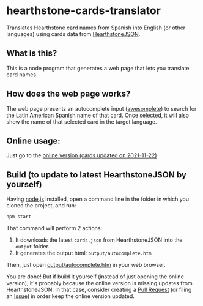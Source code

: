 # hearthstone-cards-translator
Translates Hearthstone card names from Spanish into English (or other languages) using cards data from [HearthstoneJSON](http://hearthstonejson.com/).

## What is this?

This is a node program that generates a web page that lets you translate card names.

## How does the web page works?

The web page presents an autocomplete input ([awesomplete](https://leaverou.github.io/awesomplete/)) to search for the Latin American Spanish name of that card. Once selected, it will also show the name of that selected card in the target language.

## Online usage:

Just go to the [online version (cards updated on 2021-11-22)](http://protron.github.io/hearthstone-cards-translator/output/autocomplete.htm)

## Build (to update to latest HearthstoneJSON by yourself)

Having [node.js](https://nodejs.org/) installed, open a command line in the folder in which you cloned the project, and run:

    npm start

That command will perform 2 actions:

1. It downloads the latest `cards.json` from HearthstoneJSON into the `output` folder.
2. It generates the output html: `output/autocomplete.htm`

Then, just open [output/autocomplete.htm](output/autocomplete.htm) in your web browser.

You are done! But if build it yourself (instead of just opening the online version), it's probably because the online version is missing updates from HearthstoneJSON. In that case, consider creating a [Pull Request](https://github.com/protron/hearthstone-cards-translator/pulls) (or filing an [Issue](https://github.com/protron/hearthstone-cards-translator/issues)) in order keep the online version updated.
